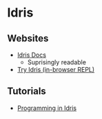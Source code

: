 # Idris
## Websites
- [Idris Docs](http://docs.idris-lang.org/en/latest/index.html)
  - Suprisingly readable
- [Try Idris (in-browser REPL)](http://www.tryidris.org/console)

## Tutorials
- [Programming in Idris](http://eb.host.cs.st-andrews.ac.uk/writings/idris-tutorial.pdf)